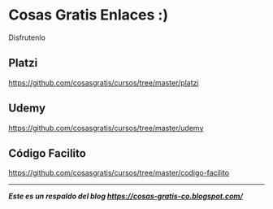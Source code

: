 # Cosas Gratis Enlaces :)

Disfrutenlo

## Platzi
https://github.com/cosasgratis/cursos/tree/master/platzi


## Udemy 
https://github.com/cosasgratis/cursos/tree/master/udemy

## Código Facilito
https://github.com/cosasgratis/cursos/tree/master/codigo-facilito

---

***Este es un respaldo del blog https://cosas-gratis-co.blogspot.com/***
